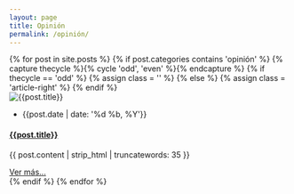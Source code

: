 ```yaml
---
layout: page
title: Opinión
permalink: /opinión/
---
```


<!-- blog post -->
<section class="section">
  <div class="container">
    <div class="row">
      {% for post in site.posts %}
      {% if post.categories contains 'opinión' %}
      {% capture thecycle %}{% cycle 'odd', 'even' %}{% endcapture %}
      {% if thecycle == 'odd' %}
      {% assign class = '' %}
      {% else %}
      {% assign class = 'article-right' %}
      {% endif %}
      <div class="col-12 mb-100">
        <article data-file="{{ post.url | prepend: site.baseurl }}" data-target="article" class="article-full-width {{class}}">
          <div class="post-image">
            <img class="img-fluid" src="{{post.image | relative_url}}" alt="{{post.title}}">
          </div>
          <div class="post-content">
            <ul class="list-inline d-flex justify-content-between border-bottom post-meta pb-2 mb-4">
              <li class="list-inline-item"><i class="ti-calendar mr-2"></i>{{post.date | date: '%d %b, %Y'}}</li>
            </ul>
            <h4 class="mb-4"><a href="{{ post.url | prepend: site.baseurl }}" class="text-dark">{{post.title}}</a></h4>
            <p class="mb-0 post-summary">{{ post.content | strip_html | truncatewords: 35 }}</p>
            <a class="btn btn-transparent mb-4" href="{{ post.url | prepend: site.baseurl }}">Ver más...</a>
          </div>
        </article>
      </div>
      {% endif %}
      {% endfor %}
    </div>
  </div>
</section>
<!-- /blog post -->